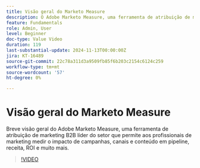 ```yaml
---
title: Visão geral do Marketo Measure
description: O Adobe Marketo Measure, uma ferramenta de atribuição de marketing B2B líder do setor, permite que os profissionais de marketing avaliem o impacto de campanhas, canais e conteúdo em pipeline, receita, ROI e muito mais.
feature: Fundamentals
role: Admin, User
level: Beginner
doc-type: Value Video
duration: 119
last-substantial-update: 2024-11-13T00:00:00Z
jira: KT-16489
source-git-commit: 22c78a311d3a9509fb85f6b203c2154c6124c259
workflow-type: tm+mt
source-wordcount: '57'
ht-degree: 0%

---
```



# Visão geral do Marketo Measure

Breve visão geral do Adobe Marketo Measure, uma ferramenta de atribuição de marketing B2B líder do setor que permite aos profissionais de marketing medir o impacto de campanhas, canais e conteúdo em pipeline, receita, ROI e muito mais.

>[!VIDEO](https://video.tv.adobe.com/v/3437999/?learn=on)
